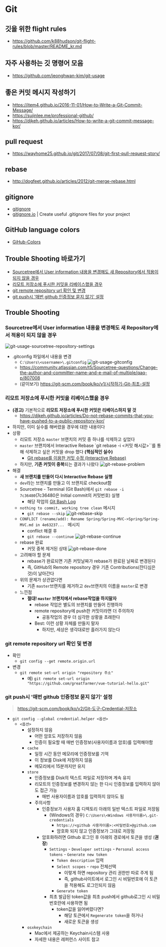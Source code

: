 # Git

## 깃을 위한 flight rules
- https://github.com/k88hudson/git-flight-rules/blob/master/README_kr.md

## 자주 사용하는 깃 명령어 모음
- https://github.com/jeonghwan-kim/git-usage

## 좋은 커밋 메시지 작성하기
- https://item4.github.io/2016-11-01/How-to-Write-a-Git-Commit-Message/
- https://sujinlee.me/professional-github/
- https://djkeh.github.io/articles/How-to-write-a-git-commit-message-kor/

## pull request
- https://wayhome25.github.io/git/2017/07/08/git-first-pull-request-story/

## rebase
- http://dogfeet.github.io/articles/2012/git-merge-rebase.html

## gitignore
- [gitignore](Git-gitignore.md)
- [gitignore.io](https://www.gitignore.io/) | Create useful .gitignore files for your project

## GitHub language colors
- [GiHub-Colors](Git-GitHub-Colors.md)

## Trouble Shooting 바로가기
- [Sourcetree에서 User information 내용을 변경해도 새 Repository에서 적용이 되지 않을 경우](#sourcetree에서-user-information-내용을-변경해도-새-repository에서-적용이-되지-않을-경우)
- [리모트 저장소에 푸시한 커밋을 리베이스했을 경우](#리모트-저장소에-푸시한-커밋을-리베이스했을-경우)
- [git remote repository url 확인 및 변경](#git-remote-repository-url-확인-및-변경)
- [git push시 '매번 github 인증정보 묻지 않기' 설정](#git-push시-매번-github-인증정보-묻지-않기-설정)


## Trouble Shooting
### Sourcetree에서 User information 내용을 변경해도 새 Repository에서 적용이 되지 않을 경우
![git-usage-sourcetree-repository-settings](images/git-usage-sourcetree-repository-settings.png)

- .gitconfig 파일에서 내용을 변경
  - `C:\Users\<username>\.gitconfig`
  ![git-usage-gitconfig](images/git-usage-gitconfig.png)
  - https://community.atlassian.com/t5/Sourcetree-questions/Change-the-author-and-committer-name-and-e-mail-of-multiple/qaq-p/807008
  - (같이보기) https://git-scm.com/book/ko/v1/시작하기-Git-최초-설정

### 리모트 저장소에 푸시한 커밋을 리베이스했을 경우
- **(경고)** 기본적으로 **리모트 저장소에 푸시한 커밋은 리베이스하지 말 것**
  - https://djkeh.github.io/articles/Do-not-rebase-commits-that-you-have-pushed-to-a-public-repository-kor/
- 하지만, 이미 실수를 해버렸을 경우에 대한 내용이다
- 상황
  - 리모트 저장소 `master` 브랜치의 커밋 중 하나를 삭제하고 싶었다
  - `master` 브랜치에서 Interactive Rebase `git rebase -i <커밋 해시값>``를 통해 삭제하고 싶은 커밋을 drop 했다 **(핵심적인 실수)**
    - [Git rebase를 이용한 커밋 수정 (Interactive Rebase)](https://wckhg89.github.io/archivers/rebase)
  -  하지만, **기존 커밋이 중복**되는 결과가 나왔다
  ![git-rebase-problem](images/git-rebase-problem/git-rebase-problem.png)
- 해결
  - **새 브랜치를 만들어 다시 Interactive Rebase 실행**
  - `dev`라는 브랜치를 만들고 이 브랜치로 checkout함
  - Sourcetree - Terminal (Git Bash)에서 `git rebase -i 7c36480`(7c36480은 Initial commit의 커밋번호) 실행
    - 해당 작업의 [Git Bash Log](data/git-rebase-log.docx)
  - `nothing to commit, working tree clean` 메시지
    - `git rebase --skip`
    ![git-rebase-skip](images/git-rebase-problem/git-rebase-skip.png)
  - `CONFLICT (rename/add): Rename Spring/Spring-MVC->Spring/Spring-MVC.md in 4e63237... ` 메시지
    - conflict 해결 후
    - `git rebase --continue`
    ![git-rebase-continue](images/git-rebase-problem/git-rebase-continue.png)
  - rebase 완료
    - 커밋 중복 제거된 상태
    ![git-rebase-done](images/git-rebase-problem/git-rebase-done.png)
  - 고려해야 할 문제
    - rebase가 완료되면 기존 커밋날짜가 rebase가 완료된 날짜로 변경된다
    - 즉, GitHub의 Remote repository 경우 기존 Contributions(잔디심은 것)이 날아간다
  - 위의 문제가 상관없다면
    - 기존 `master`브랜치를 제거하고 `dev`브랜치의 이름을 `master`로 변경
  - 느낀점
    - **절대! `master` 브랜치에서 rebase작업을 하지말자**
      - rebase 작업은 별도의 브랜치를 만들어 진행하자
      - remote repository에 push한 커밋이라면 더 주의하자
        - 공동작업의 경우 더 심각한 상황을 초래한다
      - Best: 이런 상황 자체를 만들지 말자
        - 하지만, 세상은 생각대로만 흘러가지 않는다

### git remote repository url 확인 및 변경
- 확인
  - `git config --get remote.origin.url`
- 변경
  - `git remote set-url origin "repository 주소"`
    - 예) `git remote set-url origin "https://github.com/greatfarmer/vue-tutorial-hello.git"`

### git push시 '매번 github 인증정보 묻지 않기' 설정
> https://git-scm.com/book/ko/v2/Git-도구-Credential-저장소

- `git config --global credential.helper <옵션>`
  - `<옵션>`
    - 설정하지 않음
      - 어떤 암호도 저장하지 않음
      - 인증이 필요할 때 매번 인증정보(사용자이름과 암호)를 입력해야함
    - `cache`
      - 일정 시간 동안 메모리에 인증정보를 기억
      - 이 정보를 Disk에 저장하지 않음
      - 메모리에서 15분까지만 유지
    - `store`
      - 인증정보를 Disk의 텍스트 파일로 저장하며 계속 유지
      - 리모트의 인증정보를 변경하지 않는 한 다시 인증정보를 입력하지 않아도 접근 가능
        - 매번 사용자이름과 암호를 입력하지 않아도 됨
      - 주의사항
        - 인증정보가 사용자 홈 디렉토리 아래의 일반 텍스트 파일로 저장됨
          - (Windows의 경우) `C:\Users\<Windows 사용자이름>\.git-credentials`
            - `https://<github 사용자이름>:<비밀번호>@github.com`
            - 암호화 되지 않고 인증정보가 그대로 저장됨
        - 암호화하려면 Github 로그인 후 아래의 경로에서 토큰을 생성 (**권장**)
          - `Settings` - `Developer settings` - `Personal access tokens` - `Generate new token`
            - `Token description` 입력
            - `Select scopes` - `repo` 전체선택
              - 이렇게 하면 repository 관리 권한만 따로 주게 됨
              - 즉, github사이트에서 로그인 시 비밀번호에 이 토큰을 적용해도 로그인되지 않음
            - `Generate token`
          - 최초 발급된 token값을 최초 push에서 github로그인 시 비밀번호란에 사용하면 됨
            - token값을 잃어버렸다면?
              - 해당 토큰에서 `Regenerate token`을 하거나
              - 새로운 토큰을 생성
    - `osxkeychain`
      - Mac에서 제공하는 Keychain시스템 사용
      - 자세한 내용은 레퍼런스 사이트 참고

